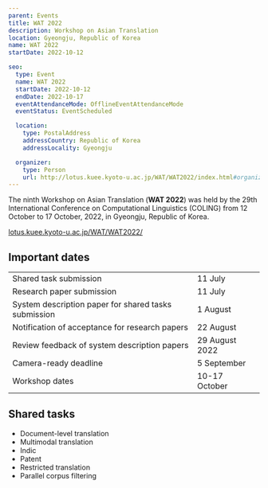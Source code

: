 ```yaml
---
parent: Events
title: WAT 2022
description: Workshop on Asian Translation
location: Gyeongju, Republic of Korea
name: WAT 2022
startDate: 2022-10-12

seo:
  type: Event
  name: WAT 2022
  startDate: 2022-10-12
  endDate: 2022-10-17
  eventAttendanceMode: OfflineEventAttendanceMode
  eventStatus: EventScheduled

  location:
    type: PostalAddress
    addressCountry: Republic of Korea
    addressLocality: Gyeongju

  organizer:
    type: Person
    url: http://lotus.kuee.kyoto-u.ac.jp/WAT/WAT2022/index.html#organizers.html
---
```


The ninth Workshop on Asian Translation (**WAT 2022**) was held by the 29th International Conference on Computational Linguistics (COLING) from 12 October to 17 October, 2022, in Gyeongju, Republic of Korea.

[lotus.kuee.kyoto-u.ac.jp/WAT/WAT2022/](http://lotus.kuee.kyoto-u.ac.jp/WAT/WAT2022/)

## Important dates

|     |     |
| --- | --- |
| Shared task submission | 11 July |
| Research paper submission | 11 July |
| System description paper for shared tasks submission | 1 August |
| Notification of acceptance for research papers | 22 August |
| Review feedback of system description papers | 29 August 2022	|
| Camera-ready deadline | 5 September |
| Workshop dates | 10-17 October |

## Shared tasks

- Document-level translation
- Multimodal translation
- Indic
- Patent
- Restricted translation
- Parallel corpus filtering
